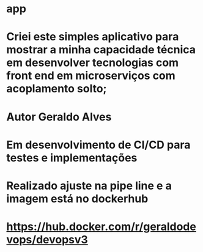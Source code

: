 # app


# Criei este simples aplicativo para mostrar a minha capacidade técnica em desenvolver tecnologias com front end em microserviços com acoplamento solto; 

# Autor Geraldo Alves 

# Em desenvolvimento de CI/CD para testes e implementações 

# Realizado ajuste na pipe line e a imagem está no dockerhub

# https://hub.docker.com/r/geraldodevops/devopsv3